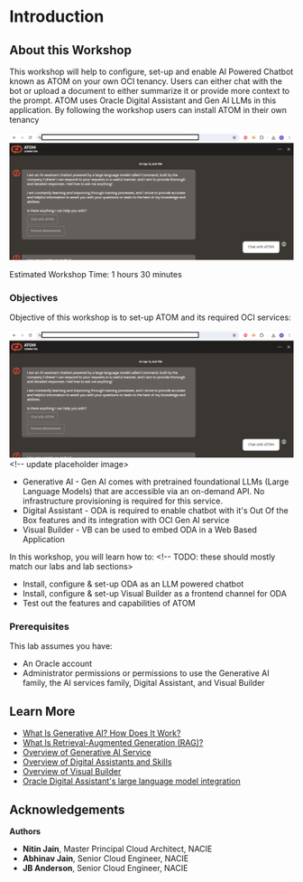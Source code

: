 # Introduction

## About this Workshop

This workshop will help to configure, set-up and enable AI Powered Chatbot known as ATOM on your own OCI tenancy.
Users can either chat with the bot or upload a document to either summarize it or provide more context to the prompt. ATOM uses Oracle Digital Assistant and Gen AI LLMs in this application. By following the workshop users can install ATOM in their own tenancy

![Active ODA Instance](images/atom.png)

Estimated Workshop Time: 1 hours 30 minutes

### Objectives

Objective of this workshop is to set-up ATOM and its required OCI services:

![Architecture Diagram](images/atom.png) <!-- update placeholder image>

* Generative AI - Gen AI comes with pretrained foundational LLMs (Large Language Models) that are accessible via an on-demand API. No infrastructure provisioning is required for this service.
* Digital Assistant - ODA is required to enable chatbot with it's Out Of the Box features and its integration with OCI Gen AI service
* Visual Builder - VB can be used to embed ODA in a Web Based Application

In this workshop, you will learn how to: <!-- TODO: these should mostly match our labs and lab sections>

* Install, configure & set-up ODA as an LLM powered chatbot
* Install, configure & set-up Visual Builder as a frontend channel for ODA
* Test out the features and capabilities of ATOM

### Prerequisites

This lab assumes you have:

* An Oracle account
* Administrator permissions or permissions to use the Generative AI family, the AI services family, Digital Assistant, and Visual Builder

## Learn More

* [What Is Generative AI? How Does It Work?](https://www.oracle.com/artificial-intelligence/generative-ai/what-is-generative-ai/)
* [What Is Retrieval-Augmented Generation (RAG)?](https://www.oracle.com/artificial-intelligence/generative-ai/retrieval-augmented-generation-rag/)
* [Overview of Generative AI Service](https://docs.oracle.com/en-us/iaas/Content/generative-ai/overview.htm)
* [Overview of Digital Assistants and Skills](https://docs.oracle.com/en-us/iaas/digital-assistant/doc/overview-digital-assistants-and-skills.html)
* [Overview of Visual Builder](https://docs.oracle.com/en-us/iaas/visual-builder/doc/oracle-visual-builder.html)
* [Oracle Digital Assistant's large language model integration](https://docs.oracle.com/en/cloud/paas/digital-assistant/use-chatbot/llm-blocks-skills.html)

## Acknowledgements

**Authors**

* **Nitin Jain**, Master Principal Cloud Architect, NACIE
* **Abhinav Jain**, Senior Cloud Engineer, NACIE
* **JB Anderson**, Senior Cloud Engineer, NACIE
